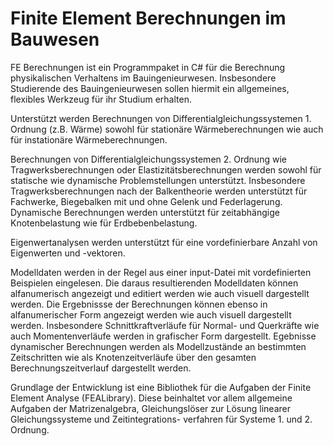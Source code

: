 # Finite Element Berechnungen im Bauwesen

FE Berechnungen ist ein Programmpaket in C# für die Berechnung physikalischen Verhaltens im Bauingenieurwesen.
Insbesondere Studierende des Bauingenieurwesen sollen hiermit ein allgemeines, flexibles Werkzeug für ihr Studium erhalten.

Unterstützt werden Berechnungen von Differentialgleichungssystemen 1. Ordnung (z.B. Wärme) sowohl für stationäre
Wärmeberechnungen wie auch für instationäre Wärmeberechnungen.

Berechnungen von Differentialgleichungssystemen 2. Ordnung wie Tragwerksberechnungen oder Elastizitätsberechnungen 
werden sowohl für statische wie dynamische Problemstellungen unterstützt. Insbesondere Tragwerksberechnungen
nach der Balkentheorie werden unterstützt für Fachwerke, Biegebalken mit und ohne Gelenk und Federlagerung. Dynamische 
Berechnungen werden unterstützt für zeitabhängige Knotenbelastung wie für Erdbebenbelastung.

Eigenwertanalysen werden unterstützt für eine vordefinierbare Anzahl von Eigenwerten und -vektoren.

Modelldaten werden in der Regel aus einer input-Datei mit vordefinierten Beispielen eingelesen. Die daraus resultierenden 
Modelldaten können alfanumerisch angezeigt und editiert werden wie auch visuell dargestellt werden.
Die Ergebnissse der Berechnungen können ebenso in alfanumerischer Form angezeigt werden wie auch visuell dargestellt werden.
Insbesondere Schnittkraftverläufe für Normal- und Querkräfte wie auch Momentenverläufe werden in grafischer Form dargestellt.
Egebnisse dynamischer Berechnungen werden als Modellzustände an bestimmten Zeitschritten wie als Knotenzeitverläufe über den
gesamten Berechnungszeitverlauf dargestellt werden.

Grundlage der Entwicklung ist eine Bibliothek für die Aufgaben der Finite Element Analyse (FEALibrary). Diese beinhaltet vor
allem allgemeine Aufgaben der Matrizenalgebra, Gleichungslöser zur Lösung linearer Gleichungssysteme und Zeitintegrations-
verfahren für Systeme 1. und 2. Ordnung.
